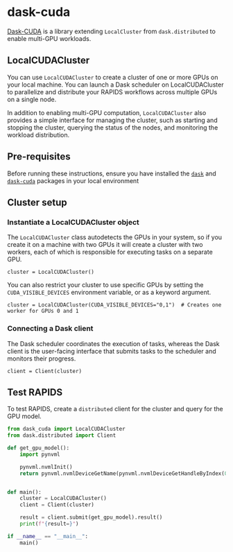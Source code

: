 # dask-cuda

[Dask-CUDA](https://docs.rapids.ai/api/dask-cuda/stable/) is a library extending `LocalCluster` from `dask.distributed` to enable multi-GPU workloads.

## LocalCUDACluster

You can use `LocalCUDACluster` to create a cluster of one or more GPUs on your local machine. You can launch a Dask scheduler on LocalCUDACluster to parallelize and distribute your RAPIDS workflows across multiple GPUs on a single node.

In addition to enabling multi-GPU computation, `LocalCUDACluster` also provides a simple interface for managing the cluster, such as starting and stopping the cluster, querying the status of the nodes, and monitoring the workload distribution.

## Pre-requisites

Before running these instructions, ensure you have installed the [`dask`](https://docs.dask.org/en/stable/install.html) and [`dask-cuda`](https://docs.rapids.ai/api/dask-cuda/nightly/install.html) packages in your local environment

## Cluster setup

### Instantiate a LocalCUDACluster object

The `LocalCUDACluster` class autodetects the GPUs in your system, so if you create it on a machine with two GPUs it will create a cluster with two workers, each of which is responsible for executing tasks on a separate GPU.

```console
cluster = LocalCUDACluster()
```

You can also restrict your cluster to use specific GPUs by setting the `CUDA_VISIBLE_DEVICES` environment variable, or as a keyword argument.

```console
cluster = LocalCUDACluster(CUDA_VISIBLE_DEVICES="0,1")  # Creates one worker for GPUs 0 and 1
```

### Connecting a Dask client

The Dask scheduler coordinates the execution of tasks, whereas the Dask client is the user-facing interface that submits tasks to the scheduler and monitors their progress.

```console
client = Client(cluster)
```

## Test RAPIDS

To test RAPIDS, create a `distributed` client for the cluster and query for the GPU model.

```Python
from dask_cuda import LocalCUDACluster
from dask.distributed import Client

def get_gpu_model():
    import pynvml

    pynvml.nvmlInit()
    return pynvml.nvmlDeviceGetName(pynvml.nvmlDeviceGetHandleByIndex(0))


def main():
    cluster = LocalCUDACluster()
    client = Client(cluster)

    result = client.submit(get_gpu_model).result()
    print(f"{result=}")

if __name__ == "__main__":
    main()
```
